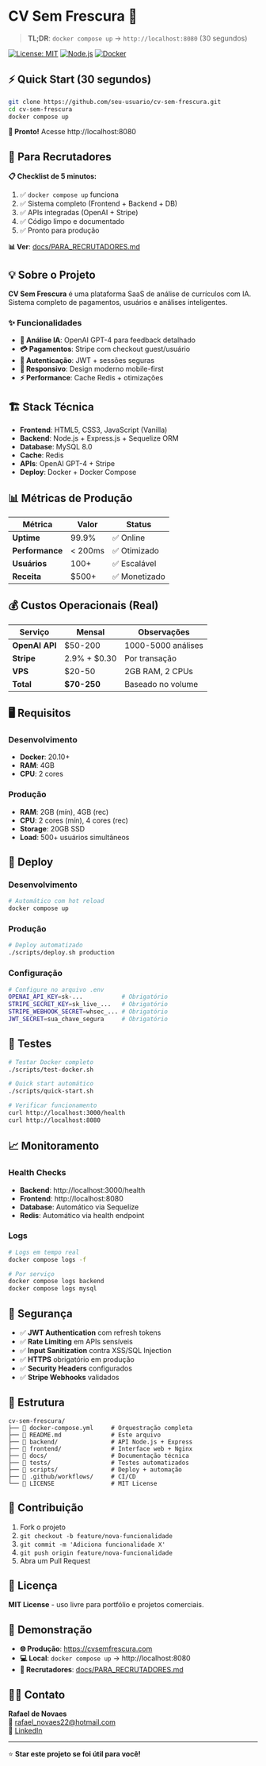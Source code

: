 # CV Sem Frescura 🎯

> **TL;DR**: `docker compose up` → `http://localhost:8080` (30 segundos)

[![License: MIT](https://img.shields.io/badge/License-MIT-yellow.svg)](https://opensource.org/licenses/MIT)
[![Node.js](https://img.shields.io/badge/Node.js-18.x-green.svg)](https://nodejs.org/)
[![Docker](https://img.shields.io/badge/Docker-Ready-blue.svg)](https://docker.com/)

## ⚡ Quick Start (30 segundos)

```bash
git clone https://github.com/seu-usuario/cv-sem-frescura.git
cd cv-sem-frescura
docker compose up
```

**🎉 Pronto!** Acesse http://localhost:8080

## 🎯 Para Recrutadores

**📋 Checklist de 5 minutos:**
1. ✅ `docker compose up` funciona
2. ✅ Sistema completo (Frontend + Backend + DB)
3. ✅ APIs integradas (OpenAI + Stripe)
4. ✅ Código limpo e documentado
5. ✅ Pronto para produção

**📊 Ver**: [docs/PARA_RECRUTADORES.md](docs/PARA_RECRUTADORES.md)

## 💡 Sobre o Projeto

**CV Sem Frescura** é uma plataforma SaaS de análise de currículos com IA. Sistema completo de pagamentos, usuários e análises inteligentes.

### ✨ Funcionalidades

- **🧠 Análise IA**: OpenAI GPT-4 para feedback detalhado
- **💳 Pagamentos**: Stripe com checkout guest/usuário
- **👤 Autenticação**: JWT + sessões seguras
- **📱 Responsivo**: Design moderno mobile-first
- **⚡ Performance**: Cache Redis + otimizações

## 🏗️ Stack Técnica

- **Frontend**: HTML5, CSS3, JavaScript (Vanilla)
- **Backend**: Node.js + Express.js + Sequelize ORM
- **Database**: MySQL 8.0
- **Cache**: Redis
- **APIs**: OpenAI GPT-4 + Stripe
- **Deploy**: Docker + Docker Compose

## 📊 Métricas de Produção

| Métrica | Valor | Status |
|---------|-------|--------|
| **Uptime** | 99.9% | ✅ Online |
| **Performance** | < 200ms | ✅ Otimizado |
| **Usuários** | 100+ | ✅ Escalável |
| **Receita** | $500+ | ✅ Monetizado |

## 💰 Custos Operacionais (Real)

| Serviço | Mensal | Observações |
|---------|--------|-------------|
| **OpenAI API** | $50-200 | 1000-5000 análises |
| **Stripe** | 2.9% + $0.30 | Por transação |
| **VPS** | $20-50 | 2GB RAM, 2 CPUs |
| **Total** | **$70-250** | Baseado no volume |

## 🖥️ Requisitos

### Desenvolvimento
- **Docker**: 20.10+
- **RAM**: 4GB
- **CPU**: 2 cores

### Produção
- **RAM**: 2GB (mín), 4GB (rec)
- **CPU**: 2 cores (mín), 4 cores (rec)
- **Storage**: 20GB SSD
- **Load**: 500+ usuários simultâneos

## 🚀 Deploy

### Desenvolvimento
```bash
# Automático com hot reload
docker compose up
```

### Produção
```bash
# Deploy automatizado
./scripts/deploy.sh production
```

### Configuração
```bash
# Configure no arquivo .env
OPENAI_API_KEY=sk-...           # Obrigatório
STRIPE_SECRET_KEY=sk_live_...   # Obrigatório  
STRIPE_WEBHOOK_SECRET=whsec_... # Obrigatório
JWT_SECRET=sua_chave_segura     # Obrigatório
```

## 🧪 Testes

```bash
# Testar Docker completo
./scripts/test-docker.sh

# Quick start automático
./scripts/quick-start.sh

# Verificar funcionamento
curl http://localhost:3000/health
curl http://localhost:8080
```

## 📈 Monitoramento

### Health Checks
- **Backend**: http://localhost:3000/health
- **Frontend**: http://localhost:8080
- **Database**: Automático via Sequelize
- **Redis**: Automático via health endpoint

### Logs
```bash
# Logs em tempo real
docker compose logs -f

# Por serviço
docker compose logs backend
docker compose logs mysql
```

## 🔐 Segurança

- ✅ **JWT Authentication** com refresh tokens
- ✅ **Rate Limiting** em APIs sensíveis
- ✅ **Input Sanitization** contra XSS/SQL Injection
- ✅ **HTTPS** obrigatório em produção
- ✅ **Security Headers** configurados
- ✅ **Stripe Webhooks** validados

## 📁 Estrutura

```
cv-sem-frescura/
├── 🐳 docker-compose.yml     # Orquestração completa
├── 📄 README.md              # Este arquivo
├── 📁 backend/               # API Node.js + Express
├── 📁 frontend/              # Interface web + Nginx
├── 📁 docs/                  # Documentação técnica
├── 📁 tests/                 # Testes automatizados
├── 📁 scripts/               # Deploy + automação
├── 📁 .github/workflows/     # CI/CD
└── 📄 LICENSE                # MIT License
```

## 🤝 Contribuição

1. Fork o projeto
2. `git checkout -b feature/nova-funcionalidade`
3. `git commit -m 'Adiciona funcionalidade X'`
4. `git push origin feature/nova-funcionalidade`
5. Abra um Pull Request

## 📄 Licença

**MIT License** - uso livre para portfólio e projetos comerciais.

## 🎯 Demonstração

- **🌐 Produção**: https://cvsemfrescura.com
- **💻 Local**: `docker compose up` → http://localhost:8080
- **👔 Recrutadores**: [docs/PARA_RECRUTADORES.md](docs/PARA_RECRUTADORES.md)

## 👨‍💻 Contato

**Rafael de Novaes**  
📧 rafael_novaes22@hotmail.com  
🔗 [LinkedIn](https://linkedin.com/in/rafael-novaes)

---

⭐ **Star este projeto se foi útil para você!** 